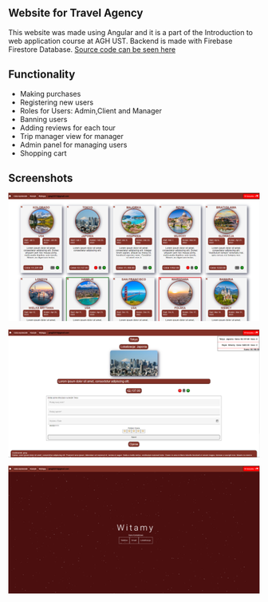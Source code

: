 ## Website for Travel Agency
This website was made using Angular and it is a part of the Introduction to web application course at AGH UST.
Backend is made with Firebase Firestore Database. [Source code can be seen here](https://github.com/greg282/introduction-to-web-applications/releases/tag/lab6)

## Functionality
* Making purchases
* Registering new users
* Roles for Users: Admin,Client and Manager
* Banning users
* Adding reviews for each tour
* Trip manager view for manager
* Admin panel for managing users
* Shopping cart

## Screenshots
<p align="center">
  <img src="screenshow/t-1.png" alt="">
</p>

<p align="center">
  <img src="screenshow/t-2.png" alt="">
</p>

<p align="center">
  <img src="screenshow/t-3.png" alt="">
</p>

